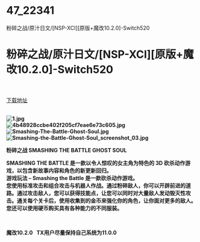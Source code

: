 # 47_22341
粉碎之战/原汁日文/[NSP-XCI][原版+魔改10.2.0]-Switch520
# 粉碎之战/原汁日文/[NSP-XCI][原版+魔改10.2.0]-Switch520
 <br/></br>
[下载地址](https://www.switch520.cc/article/22341 "下载地址")
<br/></br>

<p><strong><img title="1.jpg" src="https://www.switch520.cc/muke_img/2021_09_13_6e22a73d5b4cb.jpg" alt="1.jpg"></strong><br>
<strong><img title="4b48928ccbe402f205cf7eae6e73c605.jpg" src="https://www.switch520.cc/muke_img/2021_09_13_75cbd5021ba2c.jpg" alt="4b48928ccbe402f205cf7eae6e73c605.jpg"></strong><br>
<strong><img title="Smashing-The-Battle-Ghost-Soul.jpg" src="https://www.switch520.cc/muke_img/2021_09_13_09f55c382f11c.jpg" alt="Smashing-The-Battle-Ghost-Soul.jpg"></strong><br>
<strong><img title="Smashing-the-Battle-Ghost-Soul_screenshot_03.jpg" src="https://www.switch520.cc/muke_img/2021_09_13_7eb2f4ffc21c3.jpg" alt="Smashing-the-Battle-Ghost-Soul_screenshot_03.jpg">&nbsp;</strong></p>
<p><strong>粉碎之战 SMASHING THE BATTLE GHOST SOUL&nbsp;</strong></p>
<p><strong>SMASHING THE BATTLE 是一款以令人惊叹的女主角为特色的 3D 砍杀动作游戏，以包含新故事内容和角色的新更新回归。</strong><br>
<strong>游戏玩法 – Smashing the Battle 是一款砍杀动作游戏。</strong><br>
<strong>您使用标准攻击和组合攻击与机器人作战。通过粉碎敌人，你可以开辟前进的道路。通过攻击敌人，您可以获得技能点，让您可以同时对大量敌人发动毁灭性攻击。通关每个关卡后，使用收集到的金币来强化你的角色，让你面对更多的敌人。您还可以使用硬币购买具有各种能力的不同服装。</strong></p>
<p>&nbsp;</p>
<p><strong>魔改10.2.0 &nbsp;&nbsp;TX用户尽量保持自己系统为11.0.0</strong></p>
